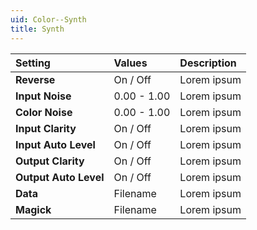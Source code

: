 ```yaml
---
uid: Color--Synth
title: Synth
---
```


| Setting               | Values          | Description |
| :-------------------- | :-------------- | :---------- |
| **Reverse**           | On / Off | Lorem ipsum |
| **Input Noise**       | 0.00 - 1.00     | Lorem ipsum |
| **Color Noise**       | 0.00 - 1.00     | Lorem ipsum |
| **Input Clarity**     | On / Off | Lorem ipsum |
| **Input Auto Level**  | On / Off | Lorem ipsum |
| **Output Clarity**    | On / Off | Lorem ipsum |
| **Output Auto Level** | On / Off | Lorem ipsum |
| **Data**              | Filename        | Lorem ipsum |
| **Magick**            | Filename        | Lorem ipsum |
